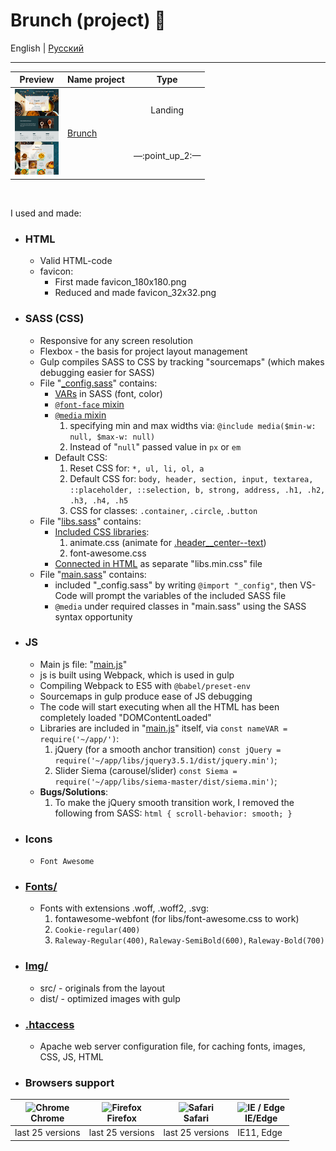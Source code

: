 # Brunch (project) :open_file_folder:


English | [Русский](README.ru.md)
<hr>



<!-- table site Preview -->
<table align="">
  <thead>
    <tr>
      <th align="center">
        Preview
      </th>
      <th align="center">
        Name project
      </th>
      <th align="center">
        Type
      </th>
    </tr>
  </thead>
  <tbody>
    <!-- site 👇 -->
    <tr>
      <!-- td 🔳 -->
      <td align="center" colspan="1" rowspan="2">
        <a href="https://awake-coding.github.io/brunch/" rel="nofollow">
          <img src="../image/brunch-preview.jpg" title="Go to the site" alt="brunch-preview" style="width: 70px;">
        </a>
      </td>
      <!-- td 🔳 -->
      <td rowspan="2">
        <a href="https://awake-coding.github.io/brunch/" rel="nofollow">
          Brunch
        </a>
      </td>
      <!-- td 🔳 -->
      <td align="center">Landing</td>
    </tr>
    <!-- 🔴 row 2 -->
    <tr>
      <td align="center">
        <!-- 12 sections -->
        —:point_up_2:—
      </td>
    </tr>
    <!-- site 👇 -->
  </tbody>
</table><br>



I used and made:
  - ### HTML
      - Valid HTML-code
      - favicon:
          - First made favicon_180x180.png
          - Reduced and made favicon_32x32.png
  - ### SASS (CSS)
      - Responsive for any screen resolution
      - Flexbox - the basis for project layout management
      - Gulp compiles SASS to CSS by tracking "sourcemaps" (which makes debugging easier for SASS)
      - File "[_config.sass](sass/_config.sass)" contains:
          - [VARs](sass/_config.sass#L49) in SASS (font, color)
          - [```@font-face``` mixin](sass/_config.sass#L6-L20)
          - [```@media``` mixin](sass/_config.sass#L24-L45)
              1. specifying min and max widths via: ```@include media($min-w: null, $max-w: null)```
              2. Instead of "```null```" passed value in ```px``` or ```em```
          - Default CSS:
              1. Reset CSS for: ```*, ul, li, ol, a```
              2. Default CSS for: ```body, header, section, input, textarea, ::placeholder, ::selection, b, strong, address, .h1, .h2, .h3, .h4, .h5```
              3. CSS for classes: ```.container```, ```.circle```, ```.button```
      - File "[libs.sass](sass/libs.sass)" contains:
          - [Included CSS libraries](sass/libs.sass#L1):
              1. animate.css (animate for [.header__center--text](index.html#L72))
              2. font-awesome.css
          - [Connected in HTML](index.html#L23) as separate "libs.min.css" file
      - File "[main.sass](sass/main.sass)" contains:
          - included "_config.sass" by writing ```@import "_config"```, then VS-Code will prompt the variables of the included SASS file
          - ```@media``` under required classes in "main.sass" using the SASS syntax opportunity
  - ### JS
      - Main js file: "[main.js](js/main.js)"
      - js is built using Webpack, which is used in gulp
      - Compiling Webpack to ES5 with ```@babel/preset-env```
      - Sourcemaps in gulp produce ease of JS debugging
      - The code will start executing when all the HTML has been completely loaded "DOMContentLoaded"
      - Libraries are included in "[main.js](js/main.js)" itself, via ```const nameVAR = require('~/app/')```:
          1. jQuery (for a smooth anchor transition)
               ```const jQuery = require('~/app/libs/jquery3.5.1/dist/jquery.min')```;
          2. Slider Siema (carousel/slider)
               ```const Siema = require('~/app/libs/siema-master/dist/siema.min')```;
      - **Bugs/Solutions**:
          1. To make the jQuery smooth transition work, I removed the following from SASS: ```html { scroll-behavior: smooth; }```
  - ### Icons
      - ```Font Awesome```
  - ### [Fonts/](fonts)
      - Fonts with extensions .woff, .woff2, .svg:
          1. fontawesome-webfont (for libs/font-awesome.css to work)
          2. ```Cookie-regular(400)```
          3. ```Raleway-Regular(400)```, ```Raleway-SemiBold(600)```, ```Raleway-Bold(700)```
  - ### [Img/](img)
      - src/ - originals from the layout
      - dist/ - optimized images with gulp
  - ### [.htaccess](.htaccess)
      - Apache web server configuration file, for caching fonts, images, CSS, JS, HTML




  - ### Browsers support

<table align="">
  <thead>
    <tr>
      <th>
        <a rel="nofollow" target="_blank">
          <img src="https://raw.githubusercontent.com/alrra/browser-logos/master/src/chrome/chrome_48x48.png" alt="Chrome" width="24px" height="24px" style="max-width: 100%;">
        </a>
        <br>
        Chrome
      </th>
      <th>
        <a rel="nofollow" target="_blank">
          <img src="https://raw.githubusercontent.com/alrra/browser-logos/master/src/firefox/firefox_48x48.png" alt="Firefox" width="24px" height="24px" style="max-width: 100%;">
        </a>
        <br>
        Firefox
      </th>
      <th>
        <a rel="nofollow" target="_blank">
          <img src="https://raw.githubusercontent.com/alrra/browser-logos/master/src/safari/safari_48x48.png" alt="Safari" width="24px" height="24px" style="max-width: 100%;">
        </a>
        <br>
        Safari
      </th>
      <th>
        <a rel="nofollow" target="_blank">
          <img src="https://raw.githubusercontent.com/alrra/browser-logos/master/src/edge/edge_48x48.png" alt="IE / Edge" width="24px" height="24px" style="max-width: 100%;">
        </a>
        <br>
        IE/Edge
      </th>
    </tr>
  </thead>
  <tbody>
    <tr>
      <td>last 25 versions</td>
      <td>last 25 versions</td>
      <td>last 25 versions</td>
      <td>IE11, Edge</td>
    </tr>
  </tbody>
</table>